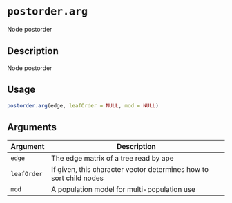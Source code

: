 # `postorder.arg`

Node postorder


## Description

Node postorder


## Usage

```r
postorder.arg(edge, leafOrder = NULL, mod = NULL)
```


## Arguments

Argument      |Description
------------- |----------------
`edge`     |     The edge matrix of a tree read by ape
`leafOrder`     |     If given, this character vector determines how to sort child nodes
`mod`     |     A population model for multi-population use
